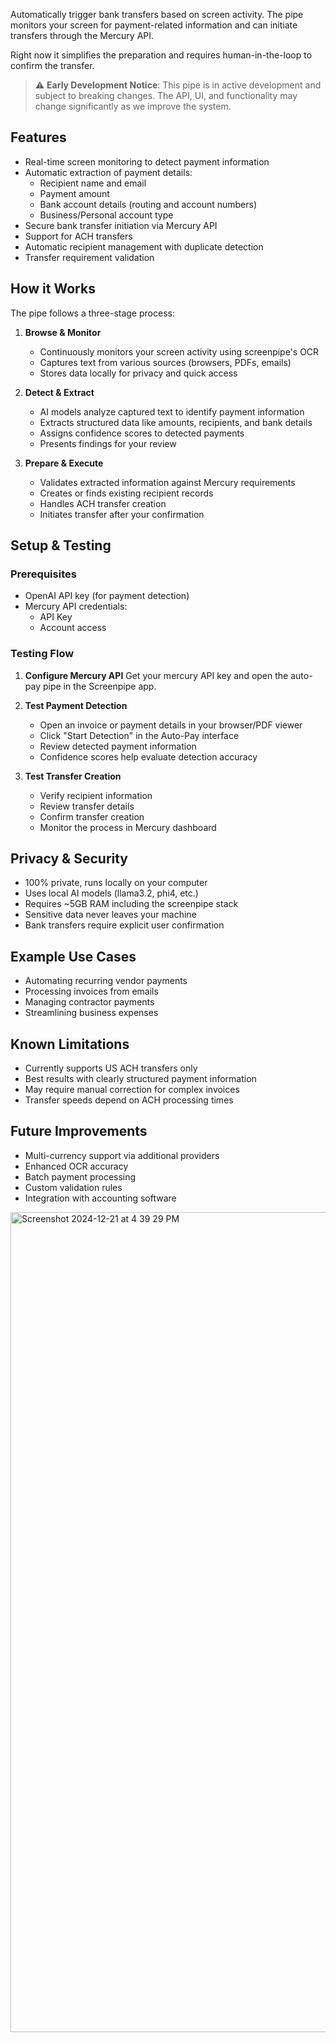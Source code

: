 Automatically trigger bank transfers based on screen activity. The pipe monitors your screen for payment-related information and can initiate transfers through the Mercury API.

Right now it simplifies the preparation and requires human-in-the-loop to confirm the transfer.

> ⚠️ **Early Development Notice**: This pipe is in active development and subject to breaking changes. The API, UI, and functionality may change significantly as we improve the system.

## Features

- Real-time screen monitoring to detect payment information
- Automatic extraction of payment details:
  - Recipient name and email
  - Payment amount
  - Bank account details (routing and account numbers)
  - Business/Personal account type
- Secure bank transfer initiation via Mercury API
- Support for ACH transfers
- Automatic recipient management with duplicate detection
- Transfer requirement validation

## How it Works

The pipe follows a three-stage process:

1. **Browse & Monitor**
   - Continuously monitors your screen activity using screenpipe's OCR
   - Captures text from various sources (browsers, PDFs, emails)
   - Stores data locally for privacy and quick access

2. **Detect & Extract**
   - AI models analyze captured text to identify payment information
   - Extracts structured data like amounts, recipients, and bank details
   - Assigns confidence scores to detected payments
   - Presents findings for your review

3. **Prepare & Execute**
   - Validates extracted information against Mercury requirements
   - Creates or finds existing recipient records
   - Handles ACH transfer creation
   - Initiates transfer after your confirmation

## Setup & Testing

### Prerequisites
- OpenAI API key (for payment detection)
- Mercury API credentials:
  - API Key
  - Account access

### Testing Flow

1. **Configure Mercury API**
Get your mercury API key and open the auto-pay pipe in the Screenpipe app.


2. **Test Payment Detection**
   - Open an invoice or payment details in your browser/PDF viewer
   - Click "Start Detection" in the Auto-Pay interface
   - Review detected payment information
   - Confidence scores help evaluate detection accuracy

3. **Test Transfer Creation**
   - Verify recipient information
   - Review transfer details
   - Confirm transfer creation
   - Monitor the process in Mercury dashboard

## Privacy & Security

- 100% private, runs locally on your computer
- Uses local AI models (llama3.2, phi4, etc.)
- Requires ~5GB RAM including the screenpipe stack
- Sensitive data never leaves your machine
- Bank transfers require explicit user confirmation

## Example Use Cases

- Automating recurring vendor payments
- Processing invoices from emails
- Managing contractor payments
- Streamlining business expenses

## Known Limitations

- Currently supports US ACH transfers only
- Best results with clearly structured payment information
- May require manual correction for complex invoices
- Transfer speeds depend on ACH processing times

## Future Improvements

- Multi-currency support via additional providers
- Enhanced OCR accuracy
- Batch payment processing
- Custom validation rules
- Integration with accounting software

<img width="1312" alt="Screenshot 2024-12-21 at 4 39 29 PM" src="https://github.com/user-attachments/assets/2e395762-198f-43e6-9e5a-2974b8e71fcf" />
